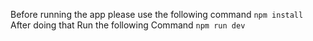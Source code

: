 Before running the app please use the following command
`npm install`
After doing that Run the following Command
`npm run dev`
